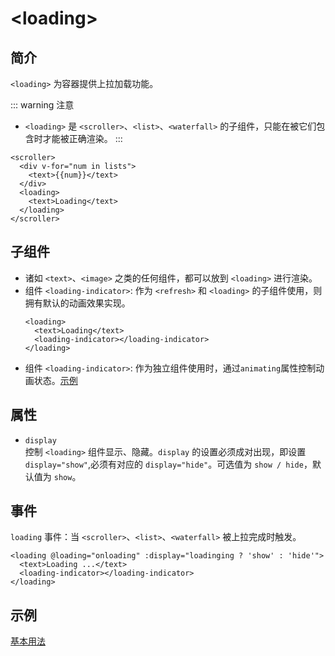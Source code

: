# &lt;loading&gt;

## 简介

`<loading>` 为容器提供上拉加载功能。

::: warning 注意
* `<loading>` 是 `<scroller>`、`<list>`、`<waterfall>` 的子组件，只能在被它们包含时才能被正确渲染。
:::

```vue{5}
<scroller>
  <div v-for="num in lists">
    <text>{{num}}</text>
  </div>
  <loading>
    <text>Loading</text>
  </loading>
</scroller>
```

## 子组件
* 诸如 `<text>`、`<image>` 之类的任何组件，都可以放到 `<loading>` 进行渲染。
* 组件 `<loading-indicator>`: 作为 `<refresh>` 和 `<loading>` 的子组件使用，则拥有默认的动画效果实现。
  ```vue{3}
  <loading>
    <text>Loading</text>
    <loading-indicator></loading-indicator>
  </loading>
  ```
* 组件 `<loading-indicator>`: 作为独立组件使用时，通过`animating`属性控制动画状态。[示例](http://dotwe.org/vue/15b0ac96db6e1837ef5c27c0345b7fb6)

## 属性
* `display`  
  控制 `<loading>` 组件显示、隐藏。`display` 的设置必须成对出现，即设置 `display="show"`,必须有对应的 `display="hide"`。可选值为 `show / hide`，默认值为 `show`。

## 事件
`loading` 事件：当 `<scroller>`、`<list>`、`<waterfall>` 被上拉完成时触发。

```vue
<loading @loading="onloading" :display="loadinging ? 'show' : 'hide'">
  <text>Loading ...</text>
  <loading-indicator></loading-indicator>
</loading>
```

## 示例
[基本用法](http://dotwe.org/vue/1c303ff427e3a92fc8ef5846c00b35e5)
<IPhoneImg imgSrc="https://img.alicdn.com/tfs/TB1QYo8n9zqK1RjSZFpXXakSXXa-1242-2208.png" />

